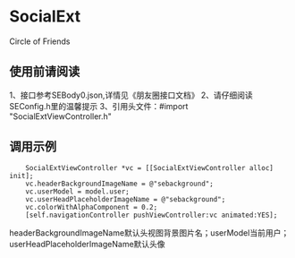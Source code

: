 # SocialExt
Circle of Friends

## 使用前请阅读
1、接口参考SEBody0.json,详情见《朋友圈接口文档》
2、请仔细阅读SEConfig.h里的温馨提示
3、引用头文件：#import "SocialExtViewController.h"

## 调用示例
```
    SocialExtViewController *vc = [[SocialExtViewController alloc] init];
    vc.headerBackgroundImageName = @"sebackground";
    vc.userModel = model.user;
    vc.userHeadPlaceholderImageName = @"sebackground";
    vc.colorWithAlphaComponent = 0.2;
    [self.navigationController pushViewController:vc animated:YES];
 ```
 
 headerBackgroundImageName默认头视图背景图片名；userModel当前用户；userHeadPlaceholderImageName默认头像
  
